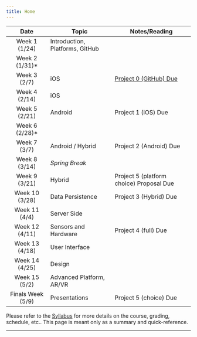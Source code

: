 ```yaml
---
title: Home
---
```


| Date | Topic | Notes/Reading |
| :---:               | ---   | --- |
| Week&nbsp;1 (1/24)  | Introduction, Platforms, GitHub |  |
| Week&nbsp;2 (1/31)* | | |
| Week&nbsp;3 (2/7)   | iOS  | [Project 0 (GitHub) Due](/project-0) |
| Week&nbsp;4 (2/14)  | iOS  | |
| Week&nbsp;5 (2/21)  | Android  | Project 1 (iOS) Due |
| Week&nbsp;6 (2/28)* | | |
| Week&nbsp;7 (3/7)   | Android / Hybrid | Project 2 (Android) Due |
| Week&nbsp;8 (3/14)  | *Spring Break* | |
| Week&nbsp;9 (3/21)  | Hybrid | Project 5 (platform choice) Proposal Due |
| Week&nbsp;10 (3/28) | Data Persistence | Project 3 (Hybrid) Due |
| Week&nbsp;11 (4/4)  | Server Side | |
| Week&nbsp;12 (4/11) | Sensors and Hardware | Project 4 (full) Due |
| Week&nbsp;13 (4/18) | User Interface | |
| Week&nbsp;14 (4/25) | Design | |
| Week&nbsp;15 (5/2)  | Advanced Platform, AR/VR | |
| Finals Week (5/9)   | Presentations | Project 5 (choice) Due |

Please refer to the [Syllabus](syllabus.html) for more details on the course, grading, schedule, etc.. This page is meant only as a summary and quick-reference.

<hr/>
